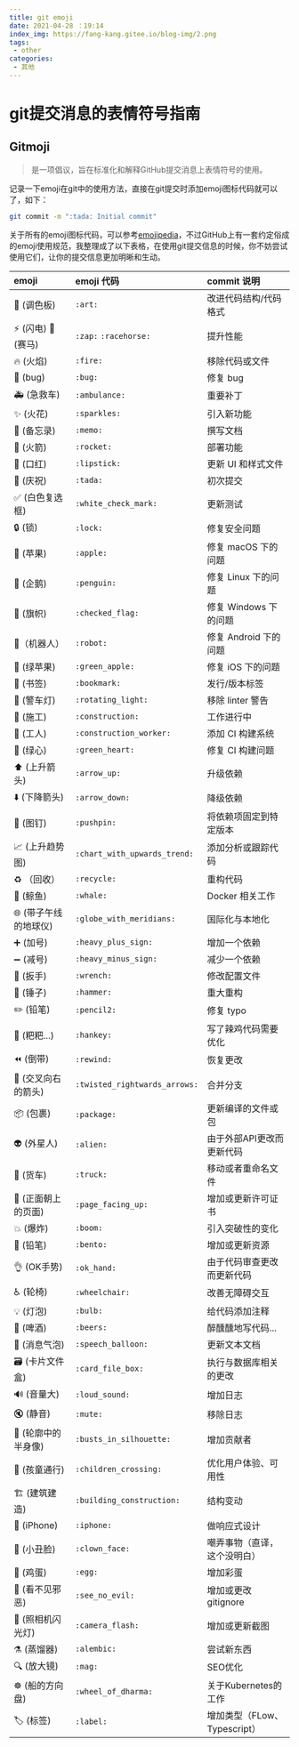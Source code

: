 ```yaml
---
title: git emoji
date: 2021-04-28 ：19:14
index_img: https://fang-kang.gitee.io/blog-img/2.png
tags:
 - other
categories:
 - 其他
---
```


# git提交消息的表情符号指南



## Gitmoji

> 是一项倡议，旨在标准化和解释GitHub提交消息上表情符号的使用。



记录一下emoji在git中的使用方法，直接在git提交时添加emoji图标代码就可以了，如下：

```bash
git commit -m ":tada: Initial commit"
```

关于所有的emoji图标代码，可以参考[emojipedia](https://link.juejin.im/?target=https%3A%2F%2Femojipedia.org%2F)，不过GitHub上有一套约定俗成的emoji使用规范，我整理成了以下表格，在使用git提交信息的时候，你不妨尝试使用它们，让你的提交信息更加明晰和生动。

| emoji                                        | emoji 代码                    | commit 说明                  |
| :------------------------------------------- | :---------------------------- | :--------------------------- |
| :art: (调色板)                               | `:art:`                       | 改进代码结构/代码格式        |
| :zap: (闪电) :racehorse: (赛马)              | `:zap:` `:racehorse:`         | 提升性能                     |
| :fire: (火焰)                                | `:fire:`                      | 移除代码或文件               |
| :bug: (bug)                                  | `:bug:`                       | 修复 bug                     |
| :ambulance: (急救车)                         | `:ambulance:`                 | 重要补丁                     |
| :sparkles: (火花)                            | `:sparkles:`                  | 引入新功能                   |
| :memo: (备忘录)                              | `:memo:`                      | 撰写文档                     |
| :rocket: (火箭)                              | `:rocket:`                    | 部署功能                     |
| :lipstick: (口红)                            | `:lipstick:`                  | 更新 UI 和样式文件           |
| :tada: (庆祝)                                | `:tada:`                      | 初次提交                     |
| :white_check_mark: (白色复选框)              | `:white_check_mark:`          | 更新测试                     |
| :lock: (锁)                                  | `:lock:`                      | 修复安全问题                 |
| :apple: (苹果)                               | `:apple:`                     | 修复 macOS 下的问题          |
| :penguin: (企鹅)                             | `:penguin:`                   | 修复 Linux 下的问题          |
| :checkered_flag: (旗帜)                      | `:checked_flag:`              | 修复 Windows 下的问题        |
| :robot:（机器人）                            | `:robot:`                     | 修复 Android 下的问题        |
| :green_apple: (绿苹果)                       | `:green_apple:`               | 修复 iOS 下的问题            |
| :bookmark: (书签)                            | `:bookmark:`                  | 发行/版本标签                |
| :rotating_light: (警车灯)                    | `:rotating_light:`            | 移除 linter 警告             |
| :construction: (施工)                        | `:construction:`              | 工作进行中                   |
| :construction_worker: (工人)                 | `:construction_worker:`       | 添加 CI 构建系统             |
| :green_heart: (绿心)                         | `:green_heart:`               | 修复 CI 构建问题             |
| :arrow_up: (上升箭头)                        | `:arrow_up:`                  | 升级依赖                     |
| :arrow_down: (下降箭头)                      | `:arrow_down:`                | 降级依赖                     |
| :pushpin: (图钉)                             | `:pushpin:`                   | 将依赖项固定到特定版本       |
| :chart_with_upwards_trend: (上升趋势图)      | `:chart_with_upwards_trend:`  | 添加分析或跟踪代码           |
| :recycle: （回收）                           | `:recycle:`                   | 重构代码                     |
| :whale: (鲸鱼)                               | `:whale:`                     | Docker 相关工作              |
| :globe_with_meridians: (带子午线的地球仪)    | `:globe_with_meridians:`      | 国际化与本地化               |
| :heavy_plus_sign: (加号)                     | `:heavy_plus_sign:`           | 增加一个依赖                 |
| :heavy_minus_sign: (减号)                    | `:heavy_minus_sign:`          | 减少一个依赖                 |
| :wrench: (扳手)                              | `:wrench:`                    | 修改配置文件                 |
| :hammer: (锤子)                              | `:hammer:`                    | 重大重构                     |
| :pencil2: (铅笔)                             | `:pencil2:`                   | 修复 typo                    |
| :hankey: (粑粑...)                           | `:hankey:`                    | 写了辣鸡代码需要优化         |
| :rewind: (倒带)                              | `:rewind:`                    | 恢复更改                     |
| :twisted_rightwards_arrows: (交叉向右的箭头) | `:twisted_rightwards_arrows:` | 合并分支                     |
| :package: (包裹)                             | `:package:`                   | 更新编译的文件或包           |
| :alien: (外星人)                             | `:alien:`                     | 由于外部API更改而更新代码    |
| :truck: (货车)                               | `:truck:`                     | 移动或者重命名文件           |
| :page_facing_up: (正面朝上的页面)            | `:page_facing_up:`            | 增加或更新许可证书           |
| :boom: (爆炸)                                | `:boom:`                      | 引入突破性的变化             |
| :bento: (铅笔)                               | `:bento:`                     | 增加或更新资源               |
| :ok_hand: (OK手势)                           | `:ok_hand:`                   | 由于代码审查更改而更新代码   |
| :wheelchair: (轮椅)                          | `:wheelchair:`                | 改善无障碍交互               |
| :bulb: (灯泡)                                | `:bulb:`                      | 给代码添加注释               |
| :beers: (啤酒)                               | `:beers:`                     | 醉醺醺地写代码...            |
| :speech_balloon: (消息气泡)                  | `:speech_balloon:`            | 更新文本文档                 |
| :card_file_box: (卡片文件盒)                 | `:card_file_box:`             | 执行与数据库相关的更改       |
| :loud_sound: (音量大)                        | `:loud_sound:`                | 增加日志                     |
| :mute: (静音)                                | `:mute:`                      | 移除日志                     |
| :busts_in_silhouette: (轮廓中的半身像)       | `:busts_in_silhouette:`       | 增加贡献者                   |
| :children_crossing: (孩童通行)               | `:children_crossing:`         | 优化用户体验、可用性         |
| :building_construction: (建筑建造)           | `:building_construction:`     | 结构变动                     |
| :iphone: (iPhone)                            | `:iphone:`                    | 做响应式设计                 |
| :clown_face: (小丑脸)                        | `:clown_face:`                | 嘲弄事物（直译，这个没明白） |
| :egg: (鸡蛋)                                 | `:egg:`                       | 增加彩蛋                     |
| :see_no_evil: (看不见邪恶)                   | `:see_no_evil:`               | 增加或更改gitignore          |
| :camera_flash: (照相机闪光灯)                | `:camera_flash:`              | 增加或更新截图               |
| :alembic: (蒸馏器)                           | `:alembic:`                   | 尝试新东西                   |
| :mag: (放大镜)                               | `:mag:`                       | SEO优化                      |
| :wheel_of_dharma: (船的方向盘)               | `:wheel_of_dharma:`           | 关于Kubernetes的工作         |
| :label: (标签)                               | `:label:`                     | 增加类型（FLow、Typescript） |